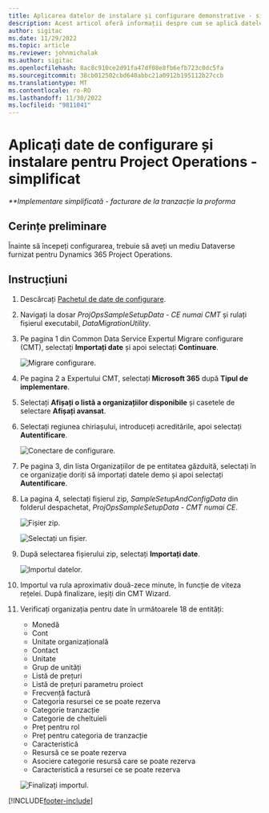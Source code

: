 ```yaml
---
title: Aplicarea datelor de instalare și configurare demonstrative - simplificat
description: Acest articol oferă informații despre cum se aplică datele de instalare și configurare demo pentru Project Operations.
author: sigitac
ms.date: 11/29/2022
ms.topic: article
ms.reviewer: johnmichalak
ms.author: sigitac
ms.openlocfilehash: 8ac8c910ce2d91fa47df08e8fb6efb723c0dc5fa
ms.sourcegitcommit: 38cb012502cbd640abbc21a0912b195112b27ccb
ms.translationtype: MT
ms.contentlocale: ro-RO
ms.lasthandoff: 11/30/2022
ms.locfileid: "9811041"
---
```

# <a name="apply-demo-setup-and-configuration-data-for-project-operations---lite"></a>Aplicați date de configurare și instalare pentru Project Operations - simplificat 

_**Implementare simplificată - facturare de la tranzacție la proforma_



## <a name="prerequisites"></a>Cerințe preliminare

Înainte să începeți configurarea, trebuie să aveți un mediu Dataverse furnizat pentru Dynamics 365 Project Operations.


## <a name="instructions"></a>Instrucțiuni

1. Descărcați [Pachetul de date de configurare](https://download.microsoft.com/download/3/4/1/341bf279-a64f-4baa-af31-ce624859b518/ProjOpsSampleSetupData-%20CE%20only.zip). 
1. Navigați la dosar *ProjOpsSampleSetupData - CE numai CMT* și rulați fișierul executabil, *DataMigrationUtility*.
1. Pe pagina 1 din Common Data Service Expertul Migrare configurare (CMT), selectați **Importați date** și apoi selectați **Continuare**.

    ![Migrare configurare.](./media/1ConfigurationMigration.png)

1. Pe pagina 2 a Expertului CMT, selectați **Microsoft 365** după **Tipul de implementare**.
1. Selectați **Afișați o listă a organizațiilor disponibile** și casetele de selectare **Afișați avansat**.
1. Selectați regiunea chiriașului, introduceți acreditările, apoi selectați **Autentificare**.

   ![Conectare de configurare.](./media/2ConfigurationSignin.png)

1. Pe pagina 3, din lista Organizațiilor de pe entitatea găzduită, selectați în ce organizație doriți să importați datele demo și apoi selectați **Autentificare**.
1. La pagina 4, selectați fișierul zip, *SampleSetupAndConfigData* din folderul despachetat, *ProjOpsSampleSetupData - CMT numai CE*.

   ![Fișier zip.](./media/3ZipFile.png)

   ![Selectați un fișier.](./media/4SelectAFile.png)

1. După selectarea fișierului zip, selectați **Importați date**.

   ![Importul datelor.](./media/5ImportData.png)

1. Importul va rula aproximativ două-zece minute, în funcție de viteza rețelei. După finalizare, ieșiți din CMT Wizard. 
1. Verificați organizația pentru date în următoarele 18 de entități:

    -   Monedă
    -   Cont
    -   Unitate organizațională
    -   Contact
    -   Unitate
    -   Grup de unități
    -   Listă de prețuri
    -   Listă de prețuri parametru proiect 
    -   Frecvență factură
    -   Categoria resursei ce se poate rezerva
    -   Categorie tranzacție
    -   Categorie de cheltuieli
    -   Preț pentru rol
    -   Preț pentru categoria de tranzacție
    -   Caracteristică
    -   Resursă ce se poate rezerva
    -   Asociere categorie resursă care se poate rezerva
    -   Caracteristică a resursei ce se poate rezerva

    ![Finalizați importul.](./media/6CompleteImport.png)


[!INCLUDE[footer-include](../includes/footer-banner.md)]
